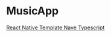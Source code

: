 # MusicApp





[React Native Template Nave Typescript](https://github.com/naveteam/react-native-nave-typescript#readme)
